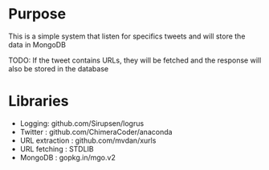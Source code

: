 # Purpose
This is a simple system that listen for specifics tweets and will store the data in MongoDB

TODO: If the tweet contains URLs, they will be fetched and the response will also be stored in the database

# Libraries

- Logging: github.com/Sirupsen/logrus
- Twitter : github.com/ChimeraCoder/anaconda
- URL extraction : github.com/mvdan/xurls
- URL fetching :  STDLIB
- MongoDB : gopkg.in/mgo.v2
